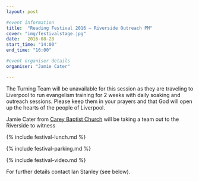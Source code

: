 ```yaml
---
layout: post

#event information
title:  "Reading Festival 2016 – Riverside Outreach PM"
cover: "img/festivalstage.jpg"
date:   2016-08-28
start_time: "14:00"
end_time: "16:00"

#event organiser details
organiser: "Jamie Cater"

---
```


The Turning Team will be unavailable for this session as they are traveling to Liverpool to run evangelism training for 2 weeks with daily soaking and outreach sessions. Please keep them in your prayers and that God will open up the hearts of the people of Liverpool.

Jamie Cater from [Carey Baptist Church](http://www.careybaptistchurch.org.uk) will be taking a team out to the Riverside to witness

{% include festival-lunch.md %}

{% include festival-parking.md %}

{% include festival-video.md %}

For further details contact Ian Stanley (see below).
